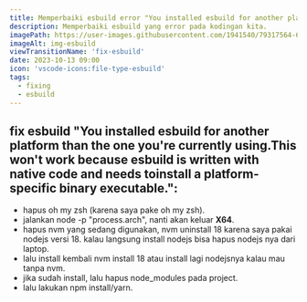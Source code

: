 ```yaml
---
title: Memperbaiki esbuild error "You installed esbuild for another platform than the one you're currently using.This won't work because esbuild is written with native code and needs toinstall ..."
description: Memperbaiki esbuild yang error pada kodingan kita.
imagePath: https://user-images.githubusercontent.com/1941540/79317564-6a81a980-7f38-11ea-9817-1a668c618fce.png
imageAlt: img-esbuild
viewTransitionName: 'fix-esbuild'
date: 2023-10-13 09:00
icon: 'vscode-icons:file-type-esbuild'
tags:
  - fixing
  - esbuild
---
```


## fix esbuild "You installed esbuild for another platform than the one you're currently using.This won't work because esbuild is written with native code and needs toinstall a platform-specific binary executable.":

- hapus oh my zsh (karena saya pake oh my zsh).
- jalankan node -p "process.arch", nanti akan keluar <b>X64</b>.
- hapus nvm yang sedang digunakan, nvm uninstall 18 karena saya pakai nodejs versi 18. kalau langsung install nodejs bisa hapus nodejs nya dari laptop.
- lalu install kembali nvm install 18 atau install lagi nodejsnya kalau mau tanpa nvm.
- jika sudah install, lalu hapus node_modules pada project.
- lalu lakukan npm install/yarn.
